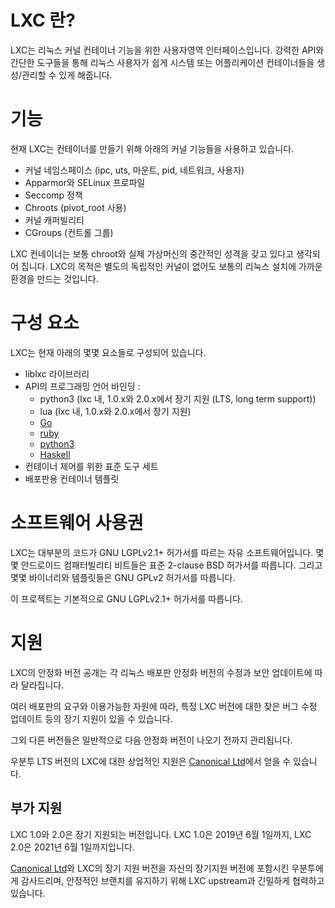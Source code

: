 # LXC 란?

LXC는 리눅스 커널 컨테이너 기능을 위한 사용자영역 인터페이스입니다.
강력한 API와 간단한 도구들을 통해 리눅스 사용자가 쉽게 시스템 또는 어플리케이션 컨테이너들을 생성/관리할 수 있게 해줍니다.

# 기능
현재 LXC는 컨테이너를 만들기 위해 아래의 커널 기능들을 사용하고 있습니다. 

 * 커널 네임스페이스 (ipc, uts, 마운트, pid, 네트워크, 사용자)
 * Apparmor와 SELinux 프로파일
 * Seccomp 정책
 * Chroots (pivot\_root 사용)
 * 커널 캐퍼빌리티
 * CGroups (컨트롤 그룹)

LXC 컨네이너는 보통 chroot와 실제 가상머신의 중간적인 성격을 갖고 있다고 생각되어 집니다. LXC의 목적은 별도의 독립적인 커널이 없어도 보통의 리눅스 설치에 가까운 환경을 만드는 것입니다.

# 구성 요소
LXC는 현재 아래의 몇몇 요소들로 구성되어 있습니다.

 * liblxc 라이브러리
 * API의 프로그래밍 언어 바인딩 :
    * python3 (lxc 내, 1.0.x와 2.0.x에서 장기 지원 (LTS, long term support))
    * lua (lxc 내, 1.0.x와 2.0.x에서 장기 지원)
    * [Go](https://github.com/lxc/go-lxc)
    * [ruby](https://github.com/lxc/ruby-lxc)
    * [python3](https://github.com/lxc/python3-lxc)
    * [Haskell](https://github.com/fizruk/lxc)
 * 컨테이너 제어를 위한 표준 도구 세트
 * 배포판용 컨테이너 템플릿

# 소프트웨어 사용권
LXC는 대부분의 코드가 GNU LGPLv2.1+ 허가서를 따르는 자유 소프트웨어입니다.
몇몇 안드로이드 컴패터빌리티 비트들은 표준 2-clause BSD 허가서를 따릅니다.
그리고 몇몇 바이너리와 템플릿들은 GNU GPLv2 허가서를 따릅니다.

이 프로젝트는 기본적으로 GNU LGPLv2.1+ 허가서를 따릅니다.

# 지원
LXC의 안정화 버전 공개는 각 리눅스 배포판 안정화 버전의 수정과 보안 업데이트에 따라 달라집니다.

여러 배포판의 요구와 이용가능한 자원에 따라, 특정 LXC 버전에 대한 잦은 버그 수정 업데이트 등의 장기 지원이 있을 수 있습니다.

그외 다른 버전들은 일반적으로 다음 안정화 버전이 나오기 전까지 관리됩니다.

우분투 LTS 버전의 LXC에 대한 상업적인 지원은 [Canonical Ltd](http://www.canonical.com)에서 얻을 수 있습니다.

## 부가 지원
LXC 1.0와 2.0은 장기 지원되는 버전입니다.
LXC 1.0은 2019년 6월 1일까지, LXC 2.0은 2021년 6월 1일까지입니다.

[Canonical Ltd](http://www.canonical.com)와 LXC의 장기 지원 버전을 자신의 장기지원 버전에 포함시킨 우분투에게 감사드리며, 안정적인 브랜치를 유지하기 위해 LXC upstream과 긴밀하게 협력하고 있습니다.
